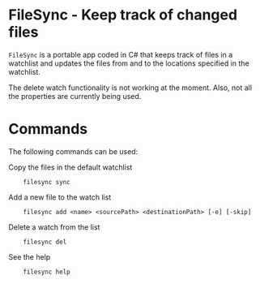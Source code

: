 FileSync - Keep track of changed files
======================================

`FileSync` is a portable app coded in C# that keeps track of files in a watchlist and updates the files from and to the locations
specified in the watchlist.

The delete watch functionality is not working at the moment. Also, not all the properties are currently being used.

Commands
========

The following commands can be used:

  Copy the files in the default watchlist
```
    filesync sync
```


  Add a new file to the watch list
```
    filesync add <name> <sourcePath> <destinationPath> [-e] [-skip]
```

  Delete a watch from the list
```
    filesync del
```

  See the help
```
    filesync help
```